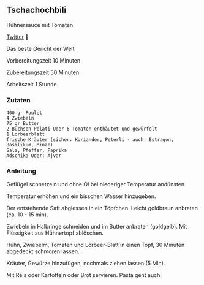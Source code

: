 ## Tschachochbili

Hühnersauce mit Tomaten

[Twitter](https://twitter.com/BergerWthur/status/1484957168310923277) :thread:

Das beste Gericht der Welt

Vorbereitungszeit 10 Minuten	

Zubereitungszeit 50 Minuten	

Arbeitszeit 1 Stunde	

### Zutaten

    400 gr Poulet
    4 Zwiebeln
    75 gr Butter
    2 Büchsen Pelati Oder 6 Tomaten enthäutet und gewürfelt
    1 Lorbeerblatt
    frische Kräuter (sicher: Koriander, Peterli - auch: Estragon, Basilikum, Minze)
    Salz, Pfeffer, Paprika
    Adschika Oder: Ajvar

### Anleitung

Geflügel schnetzeln und ohne Öl bei niederiger Temperatur andünsten

Temperatur erhöhen und ein bisschen Wasser hinzugeben. 

Der entstehende Saft abgiessen in ein Töpfchen. Leicht goldbraun anbraten (ca. 10 - 15 min).

Zwiebeln in Halbringe schneiden und im Butter anbraten (goldgelb). Mit Flüssigkeit aus Hühnertopf ablöschen.

Huhn, Zwiebelm, Tomaten und Lorbeer-Blatt in einen Topf, 30 Minuten abgedeckt schmoren lassen.

Kräuter, Gewürze hinzufügen, nochmals ziehen lassen (5 Min).

Mit Reis oder Kartoffeln oder Brot servieren. Pasta geht auch.

